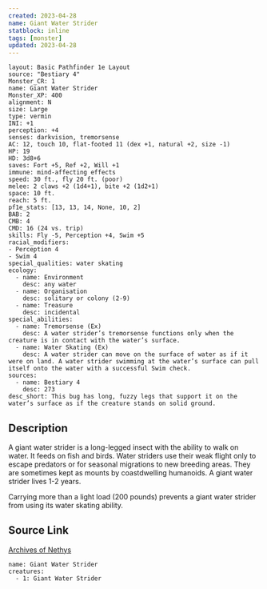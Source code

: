 ```yaml
---
created: 2023-04-28
name: Giant Water Strider
statblock: inline
tags: [monster]
updated: 2023-04-28
---
```

```statblock
layout: Basic Pathfinder 1e Layout
source: "Bestiary 4"
Monster_CR: 1
name: Giant Water Strider
Monster_XP: 400
alignment: N
size: Large
type: vermin
INI: +1
perception: +4
senses: darkvision, tremorsense
AC: 12, touch 10, flat-footed 11 (dex +1, natural +2, size -1)
HP: 19
HD: 3d8+6
saves: Fort +5, Ref +2, Will +1
immune: mind-affecting effects
speed: 30 ft., fly 20 ft. (poor)
melee: 2 claws +2 (1d4+1), bite +2 (1d2+1)
space: 10 ft.
reach: 5 ft.
pf1e_stats: [13, 13, 14, None, 10, 2]
BAB: 2
CMB: 4
CMD: 16 (24 vs. trip)
skills: Fly -5, Perception +4, Swim +5
racial_modifiers:
- Perception 4
- Swim 4
special_qualities: water skating
ecology:
  - name: Environment
    desc: any water
  - name: Organisation
    desc: solitary or colony (2-9)
  - name: Treasure
    desc: incidental
special_abilities:
  - name: Tremorsense (Ex)
    desc: A water strider’s tremorsense functions only when the creature is in contact with the water’s surface.
  - name: Water Skating (Ex)
    desc: A water strider can move on the surface of water as if it were on land. A water strider swimming at the water’s surface can pull itself onto the water with a successful Swim check.
sources:
  - name: Bestiary 4
    desc: 273
desc_short: This bug has long, fuzzy legs that support it on the water’s surface as if the creature stands on solid ground.
```
## Description
A giant water strider is a long-legged insect with the ability to walk on water. It feeds on fish and birds. Water striders use their weak flight only to escape predators or for seasonal migrations to new breeding areas. They are sometimes kept as mounts by coastdwelling humanoids. A giant water strider lives 1-2 years.

Carrying more than a light load (200 pounds) prevents a giant water strider from using its water skating ability.
## Source Link
[Archives of Nethys](https://aonprd.com/MonsterDisplay.aspx?ItemName=Giant%20Water%20Strider)
```encounter-table
name: Giant Water Strider
creatures:
  - 1: Giant Water Strider
```
